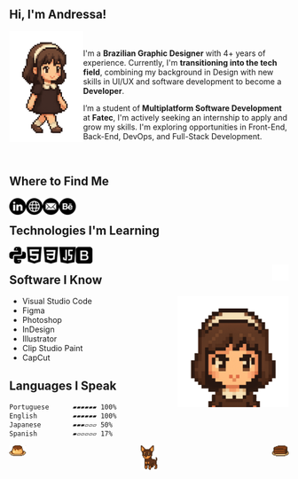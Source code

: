 ## Hi, I'm Andressa! 



<img align='left' src="https://github.com/engelandressa/engelandressa/blob/main/img/pixel-walking.gif" height="200" >

   &nbsp;&nbsp;
<p>I'm a <b>Brazilian Graphic Designer</b> with 4+ years of experience. Currently, I'm <b>transitioning into the tech field</b>, combining my background in Design with new skills in UI/UX and software development to become a <b>Developer</b>. </p>
<p>I’m a student of <b>Multiplatform Software Development</b> at <b>Fatec</b>, I'm actively seeking an internship to apply and grow my skills. I'm exploring opportunities in Front-End, Back-End, DevOps, and Full-Stack Development.</p>
   &nbsp;&nbsp;

## Where to Find Me

&nbsp;&nbsp;
<a href="https://www.linkedin.com/in/andressa-engel/" title="Follow Andressa Engel on LinkedIn" target="_blank">
  <picture>
    <source media="(prefers-color-scheme: dark)" srcset="https://github.com/engelandressa/engelandressa/blob/main/img/linkedin-icon-white.png">
    <source media="(prefers-color-scheme: light)" srcset="https://github.com/engelandressa/engelandressa/blob/main/img/linkedin-icon.png">
    <img alt="Follow Andressa Engel on LinkedIn" align="left" src="https://github.com/engelandressa/engelandressa/blob/main/img/linkedin-icon.png" width="30">
  </picture>
</a>
&nbsp;
<a href="https://www.andressaengel.com/" title="Check Out Andressa Engel's Website - Portfolio" target="_blank">
  <picture>
    <source media="(prefers-color-scheme: dark)" srcset="https://github.com/engelandressa/engelandressa/blob/main/img/web-icon-white.png">
    <source media="(prefers-color-scheme: light)" srcset="https://github.com/engelandressa/engelandressa/blob/main/img/web-icon.png">
    <img alt="Check Out Andressa Engel's Website - Portfolio" align="left" src="https://github.com/engelandressa/engelandressa/blob/main/img/web-icon.png" width="30">
  </picture>
</a>
&nbsp;
<a href="mailto:engelandressa@hotmail.com" title="Mail to: engelandressa@hotmail.com" target="_blank">
  <picture>
    <source media="(prefers-color-scheme: dark)" srcset="https://github.com/engelandressa/engelandressa/blob/main/img/email-icon-white.png">
    <source media="(prefers-color-scheme: light)" srcset="https://github.com/engelandressa/engelandressa/blob/main/img/email-icon.png">
    <img alt="Mail to: engelandressa@hotmail.com" align="left" src="https://github.com/engelandressa/engelandressa/blob/main/img/email-icon.png" width="30">
  </picture>
</a>
&nbsp;
<a href="https://www.behance.net/engelandressa" title="Follow Andressa Engel on Behance" target="_blank">
  <picture>
    <source media="(prefers-color-scheme: dark)" srcset="https://github.com/engelandressa/engelandressa/blob/main/img/behance-icon-white.png">
    <source media="(prefers-color-scheme: light)" srcset="https://github.com/engelandressa/engelandressa/blob/main/img/behance-icon.png">
    <img alt="Follow Andressa Engel on Behance" align="left" src="https://github.com/engelandressa/engelandressa/blob/main/img/behance-icon.png" width="30">
  </picture>
</a>
&nbsp;

## Technologies I'm Learning

&nbsp;&nbsp;
<a href="https://www.linkedin.com/in/andressa-engel/" title="Python - Basic" target="_blank">
  <picture>
    <source media="(prefers-color-scheme: dark)" srcset="https://github.com/engelandressa/engelandressa/blob/main/img/python-icon-white.png">
    <source media="(prefers-color-scheme: light)" srcset="https://github.com/engelandressa/engelandressa/blob/main/img/python-icon.png">
    <img alt="Python - Basic" align="left" src="https://github.com/engelandressa/engelandressa/blob/main/img/python-icon.png" width="30">
  </picture>
</a>
&nbsp;
<a href="https://www.linkedin.com/in/andressa-engel/" title="HTML - Basic" target="_blank">
  <picture>
    <source media="(prefers-color-scheme: dark)" srcset="https://github.com/engelandressa/engelandressa/blob/main/img/html-icon-white.png">
    <source media="(prefers-color-scheme: light)" srcset="https://github.com/engelandressa/engelandressa/blob/main/img/html-icon.png">
    <img alt="HTML - Basic" align="left" src="https://github.com/engelandressa/engelandressa/blob/main/img/html-icon.png" width="30">
  </picture>
</a>
&nbsp;
<a href="https://www.linkedin.com/in/andressa-engel/" title="CSS - Basic" target="_blank">
  <picture>
    <source media="(prefers-color-scheme: dark)" srcset="https://github.com/engelandressa/engelandressa/blob/main/img/css-3-icon-white.png">
    <source media="(prefers-color-scheme: light)" srcset="https://github.com/engelandressa/engelandressa/blob/main/img/css-3-icon.png">
    <img alt="CSS - Basic" align="left" src="https://github.com/engelandressa/engelandressa/blob/main/img/css-3-icon.png" width="30">
  </picture>
</a>
&nbsp;
<a href="https://www.linkedin.com/in/andressa-engel/" title="JavaScript - Basic" target="_blank">
  <picture>
    <source media="(prefers-color-scheme: dark)" srcset="https://github.com/engelandressa/engelandressa/blob/main/img/java-script-icon-white.png">
    <source media="(prefers-color-scheme: light)" srcset="https://github.com/engelandressa/engelandressa/blob/main/img/java-script-icon.png">
    <img alt="JavaScript - Basic" align="left" src="https://github.com/engelandressa/engelandressa/blob/main/img/java-script-icon.png" width="30">
  </picture>
</a>
&nbsp;
<a href="https://www.linkedin.com/in/andressa-engel/" title="Bootstrap - Basic" target="_blank">
  <picture>
    <source media="(prefers-color-scheme: dark)" srcset="https://github.com/engelandressa/engelandressa/blob/main/img/bootstrap-icon-white.png">
    <source media="(prefers-color-scheme: light)" srcset="https://github.com/engelandressa/engelandressa/blob/main/img/bootstrap-icon.png">
    <img alt="Bootstrap - Basic" align="left" src="https://github.com/engelandressa/engelandressa/blob/main/img/bootstrap-icon.png" width="30">
  </picture>
</a>
&nbsp;


  <a href="https://www.amazon.com.br/hz/wishlist/ls/3GW3ZLJ2VJ572?ref_=wl_share" title="" target="_blank">
  <picture>
    <source media="(prefers-color-scheme: dark)" srcset="https://github.com/engelandressa/engelandressa/blob/main/img/transparent-1x1.png">
    <source media="(prefers-color-scheme: light)" srcset="https://github.com/engelandressa/engelandressa/blob/main/img/transparent-1x1.png">
    <img alt="" align="right" src="https://github.com/engelandressa/engelandressa/blob/main/img/transparent-1x1.png" width="30">
  </picture>
</a>

## Software I Know

<img align='right' src="https://github.com/engelandressa/engelandressa/blob/main/img/pixel-bust.gif" height="200" >

- Visual Studio Code
- Figma
- Photoshop
- InDesign
- Illustrator
- Clip Studio Paint
- CapCut

## Languages I Speak

```text
Portuguese      ▰▰▰▰▰▰ 100%
English         ▰▰▰▰▰▰ 100%
Japanese        ▰▰▰▱▱▱ 50% 
Spanish         ▰▱▱▱▱▱ 17% 
```

<p align="center" title="woof">
  <a href="https://www.andressaengel.com/"><img src="https://github.com/engelandressa/engelandressa/blob/main/img/nina-pixel-icon.png" alt="woof" width="30"/></a>

  <a href="https://www.amazon.com.br/hz/wishlist/ls/2EYF9GLP0DDZV?ref_=wl_share" title="Hey!" target="_blank">
  <picture>
    <source media="(prefers-color-scheme: dark)" srcset="https://github.com/engelandressa/engelandressa/blob/main/img/nina-pixel-icon.png">
    <source media="(prefers-color-scheme: light)" srcset="https://github.com/engelandressa/engelandressa/blob/main/img/chocolate-cake-pixel-icon.png">
    <img alt="Hey!" align="right" src="https://github.com/engelandressa/engelandressa/blob/main/img/chocolate-cake-pixel-icon.png" width="30">
  </picture>
</a>

  <a href="https://www.andressaengel.com/" title="Hey!" target="_blank">
  <picture>
    <source media="(prefers-color-scheme: dark)" srcset="https://github.com/engelandressa/engelandressa/blob/main/img/nina-pixel-icon.png">
    <source media="(prefers-color-scheme: light)" srcset="https://github.com/engelandressa/engelandressa/blob/main/img/pudding-pixel-icon.png">
    <img alt="Hey!" align="left" src="https://github.com/engelandressa/engelandressa/blob/main/img/pudding-pixel-icon.png" width="30">
  </picture>
</a>

<!-- 
<p align="left">
<a href="https://www.andressaengel.com/"><img src="https://github.com/engelandressa/engelandressa/blob/main/nina-pixel-icon.png" alt="Nina" width="20"/></a><h1>Hi, I'm Andressa!</h1>
</p>
<img align="left" src="https://github.com/engelandressa/engelandressa/blob/main/coffee-pixel-icon.png" height="50" ><h1>Hi, I'm Andressa!</h1>



# Hi, I'm Andressa!

<table>
  <tr>
    <td>
      <img src="https://github.com/engelandressa/engelandressa/blob/main/pixel-walking.gif" alt="Pixel Art Walking" width="150"/>
    </td>
    <td>
     <p>I'm a <b>Brazilian Graphic Designer</b> with almost 4 years of experience. </p>
      <p>Currently, I'm <b>transitioning into the tech field</b>, combining my background in visual design with new skills in UI/UX and software development. </p>
      <p>I’ve recently started a degree in <b>Multiplatform Software Development</b> at <b>Fatec</b>, and I am actively looking for an internship to apply and grow my skills in a professional environment.</p>
    </td>
  </tr>
</table>
-->



<!--

<p align="center">
  <a href="https://www.andressaengel.com/">Andressa Engel</a> | Graphic Designer | Developer In Progress | 2025 .
</p>


<div>
  [<img src="https://github.com/engelandressa/engelandressa/blob/main/coffee-pixel-icon.png" height="20em" align="left" alt="Follow Andressa Engel on LinkedIn" title="Follow Andressa Engel on LinkedIn"/>](https://www.linkedin.com/in/andressa-engel/)<h1>Oi Teste</h1>
</div>

<div class="container">
  <img class="image" src="https://github.com/engelandressa/engelandressa/blob/main/coffee-pixel-icon.png" alt="Descrição da imagem" width="50" height="50">
  <p>Este é o texto que ficará ao lado da imagem.</p>
</div>

<img align='left' src="https://github.com/engelandressa/engelandressa/blob/main/coffee-pixel-icon.png" height="25" >

<p><h1>Hi, I'm Andressa!</h1></p>

 &nbsp;&nbsp;
<p>I'm a <b>Brazilian Graphic Designer</b> with 4+ years of experience. </p>
<p>Currently, I'm <b>transitioning into the tech field</b>, combining my background in visual design with new skills in UI/UX and software development. </p>
<p>I’ve recently started a degree in <b>Multiplatform Software Development</b> at <b>Fatec</b>, and I am actively looking for an internship to apply and grow my skills in a professional environment.</p>
   &nbsp;&nbsp;

**engelandressa/engelandressa** is a ✨ _special_ ✨ repository because its `README.md` (this file) appears on your GitHub profile.

Here are some ideas to get you started:

- 🔭 I’m currently working on ...
- 🌱 I’m currently learning ...
- 👯 I’m looking to collaborate on ...
- 🤔 I’m looking for help with ...
- 💬 Ask me about ...
- 📫 How to reach me: ...
- 😄 Pronouns: ...
- ⚡ Fun fact: ...




- <b>LinkedIn:</b> [Andressa Engel](https://www.linkedin.com/in/andressa-engel/)
- <b>Website:</b> [Portfolio Website](https://www.andressaengel.com/)


## Where To Find Me

   &nbsp;&nbsp;
 [<img src="https://github.com/engelandressa/engelandressa/blob/main/linkedin-icon.png" height="30em" align="center" alt="Follow Andressa Engel on LinkedIn" title="Follow Andressa Engel on LinkedIn"/>](https://www.linkedin.com/in/andressa-engel/)
   &nbsp;&nbsp;
 [<img src="https://github.com/engelandressa/engelandressa/blob/main/web-icon.png" height="30em" align="center" alt="Check Out Andressa Engel's Website - Portfolio" title="Check Out Andressa Engel's Website - Portfolio"/>](https://www.andressaengel.com/)
 &nbsp;&nbsp;
 [<img src="https://github.com/engelandressa/engelandressa/blob/main/email-icon.png" height="30em" align="center" alt="Mail to Andressa Engel" title="Mail to Andressa Engel"/>](mailto:engelandressa@hotmail.com)
 &nbsp;&nbsp;
 [<img src="https://github.com/engelandressa/engelandressa/blob/a8827231f5ca72001a852665a4dfcaad02728851/behance-icon.png" height="30em" align="center" alt="Follow Andressa Engel on Behance" title="Follow Andressa Engel on Behance"/>](https://www.behance.net/engelandressa)

 ## Technologies I'm Learning

 &nbsp;&nbsp;
 [<img src="https://github.com/engelandressa/engelandressa/blob/main/html-icon.png" height="30em" align="center" alt="HTML 5" title="HTML 5"/>](https://www.linkedin.com/in/andressa-engel/)
 &nbsp;&nbsp;
 [<img src="https://github.com/engelandressa/engelandressa/blob/main/css-3-icon.png" height="30em" align="center" alt="CSS 3" title="CSS 3"/>](https://www.linkedin.com/in/andressa-engel/)
 &nbsp;&nbsp;
 [<img src="https://github.com/engelandressa/engelandressa/blob/main/java-script-icon.png" height="30em" align="center" alt="Javascript" title="Javascript"/>](https://www.linkedin.com/in/andressa-engel/)
 &nbsp;&nbsp;
 [<img src="https://github.com/engelandressa/engelandressa/blob/main/python-icon.png" height="30em" align="center" alt="Python" title="Python"/>](https://www.linkedin.com/in/andressa-engel/)
 &nbsp;&nbsp;

 
<p align="center">
  <img src="https://github.com/engelandressa/engelandressa/blob/main/nina-pixel-icon.png" alt="Nina" width="30"/>
</p>


-->
